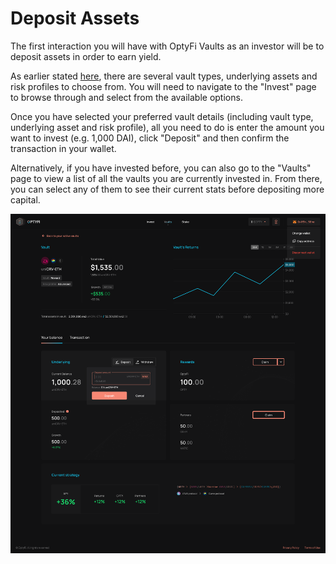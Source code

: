 # Deposit Assets

The first interaction you will have with OptyFi Vaults as an investor will be to deposit assets in order to earn yield.

As earlier stated [here](../getting-started/invest-in-vaults.md), there are several vault types, underlying assets and risk profiles to choose from. You will need to navigate to the "Invest" page to browse through and select from the available options.

Once you have selected your preferred vault details \(including vault type, underlying asset and risk profile\), all you need to do is enter the amount you want to invest \(e.g. 1,000 DAI\), click "Deposit" and then confirm the transaction in your wallet.

Alternatively, if you have invested before, you can also go to the "Vaults" page to view a list of all the vaults you are currently invested in. From there, you can select any of them to see their current stats before depositing more capital.

![You can always view any existing vault and deposit more capital.](../../.gitbook/assets/deposit.svg)

